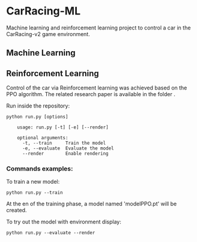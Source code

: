 # CarRacing-ML
Machine learning and reinforcement learning project to control a car in the CarRacing-v2 game environment.

## Machine Learning

## Reinforcement Learning

Control of the car via Reinforcement learning was achieved based on the PPO algorithm. The related research paper is available in the folder .

Run inside the repository:

    python run.py [options]

        usage: run.py [-t] [-e] [--render]

        optional arguments:
          -t, --train     Train the model
          -e, --evaluate  Evaluate the model
          --render        Enable rendering

### Commands examples:

To train a new model:
```
python run.py --train
```
At the en of the training phase, a model named 'modelPPO.pt' will be created.

To try out the model with environment display:
```
python run.py --evaluate --render
``` 

